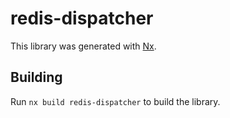 # redis-dispatcher

This library was generated with [Nx](https://nx.dev).

## Building

Run `nx build redis-dispatcher` to build the library.
